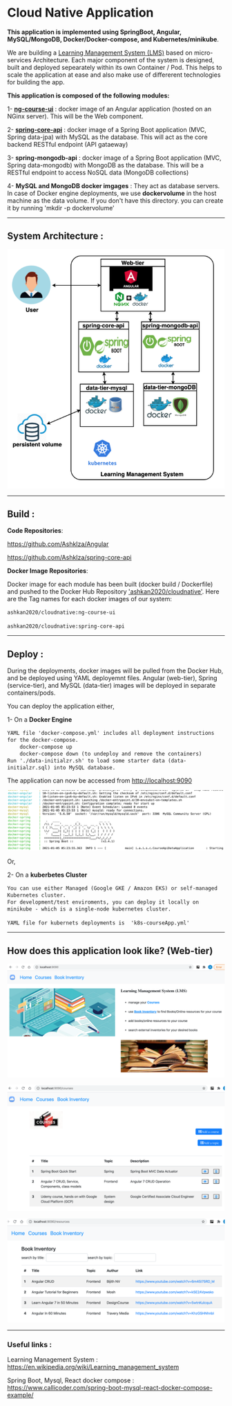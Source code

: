 # Cloud Native Application 
**This application is implemented using SpringBoot, Angular, MySQL/MongoDB, Docker/Docker-compose, and Kubernetes/minikube**.

We are building a  [Learning Management System (LMS)](https://en.wikipedia.org/wiki/Learning_management_system) based on micro-services Architecture. Each major component of the system is designed, built and deployed sepearately within its own Container / Pod. This helps to scale the application at ease and also make use of differerent technologies for building the app.

**This application is composed of the following modules:**

1- **[ng-course-ui](https://github.com/AshkIza/Angular)** :  docker image of an Angular application (hosted on an NGinx server). This will be the Web component.

2- **[spring-core-api](https://github.com/AshkIza/spring-core-api)** : docker image of a Spring Boot application (MVC, Spring data-jpa) with MySQL as the database.
    This will act as the core backend RESTful endpoint (API gataeway)
    
3- **spring-mongodb-api** : docker image of a Spring Boot application (MVC, Spring data-mongodb) with MongoDB as the database.
        This will be a RESTful endpoint to access NoSQL data (MongoDB collections)
        
4- **MySQL and MongoDB docker imgages** : They act as database servers. 
   In case of Docker engine deployments, we use **dockervolume** in the host machine as the data volume. If you don't have this directory. 
   you can create it by running 'mkdir -p dockervolume'        
    
-----------------------------------------------------------------------------------------------------------------------------------

## System Architecture :

![alt text](https://github.com/AshkIza/cloudNativeApp/blob/main/system-design-architecture.png)

------------------------------------------------------------------------------------------------------------------------------------

## Build : 

   **Code Repositories**:
   
   https://github.com/AshkIza/Angular          
 
   https://github.com/AshkIza/spring-core-api  
   
   
   
   **Docker Image Repositories**:
   
   Docker image for each module has been built (docker build / Dockerfile) and pushed to the Docker Hub Repository ['ashkan2020/cloudnative'](https://hub.docker.com/r/ashkan2020/cloudnative/tags?page=1&ordering=last_updated). Here are the Tag names for each docker images of our system:
            
    ashkan2020/cloudnative:ng-course-ui         
   
    ashkan2020/cloudnative:spring-core-api    
   
 
   
 ------------------------------------------------------------------------------------------------------------------------------------

## Deploy : 

During the deployments, docker images will be pulled from the Docker Hub, and be deployed using YAML deployemnt files. 
Angular (web-tier), Spring (service-tier), and MySQL (data-tier) images will be deployed in separate containers/pods.

You can deploy the application either,

1- On a **Docker Engine**

    YAML file 'docker-compose.yml' includes all deployment instructions for the docker-compose.
        docker-compose up   
        docker-compose down (to undeploy and remove the containers)
    Run './data-initialzr.sh' to load some starter data (data-initialzr.sql) into MySQL database.
   The application can now be accessed from [http://localhost:9090](http://localhost:9090)
   
    
   ![alt text](https://github.com/AshkIza/cloudNativeApp/blob/main/docker-logs-multicontainers.png)   

Or,


2- On a **kuberbetes Cluster**

    You can use either Managed (Google GKE / Amazon EKS) or self-managed Kubernetes cluster.
    For development/test enviroments, you can deploy it locally on minikube - which is a single-node kubernetes cluster.
   
    YAML file for kubernets deployments is  'k8s-courseApp.yml'
   
   
------------------------------------------------------------------------------------------------------------------------------------

## How does this application look like? (Web-tier)

![alt text](https://github.com/AshkIza/cloudNativeApp/blob/main/lms-home-page.png)


![alt text](https://github.com/AshkIza/cloudNativeApp/blob/main/lms-course-list.png)


![alt text](https://github.com/AshkIza/cloudNativeApp/blob/main/lms-book-inventory.png)






 -----------------------------------------------------------------------------------------------------------------------------------
 ### Useful links : 
 
 Learning Management System : https://en.wikipedia.org/wiki/Learning_management_system
 
 Spring Boot, Mysql, React docker compose : https://www.callicoder.com/spring-boot-mysql-react-docker-compose-example/
